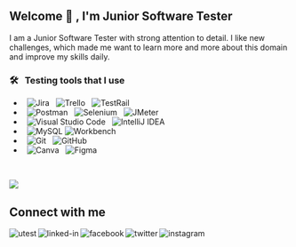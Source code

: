 ## Welcome 👋 , I'm Junior Software Tester

I am a Junior Software Tester with strong attention to detail. I like new challenges, which made me want to learn more and more about this domain and improve my skills daily.

### 🛠 &nbsp; Testing tools that I use

- &nbsp; ![Jira](https://img.shields.io/badge/-Jira-0A1A2F?style=flat&logo=jira&logoColor=00d8fd)
  &nbsp; ![Trello](https://img.shields.io/badge/-Trello-0A1A2F?style=flat&logo=trello&logoColor=00d8fd)
  &nbsp; ![TestRail](https://img.shields.io/badge/-TestRail-0A1A2F?style=flat&logo=testrail&logoColor=00d8fd)
- &nbsp; ![Postman](https://img.shields.io/badge/-Postman-0A1A2F?style=flat&logo=postman&logoColor=00d8fd)
  &nbsp; ![Selenium](https://img.shields.io/badge/-Selenium-0A1A2F?style=flat&logo=selenium&logoColor=00d8fd)
  &nbsp; ![JMeter](https://img.shields.io/badge/-JMeter-0A1A2F?style=flat&logo=jmeter&logoColor=00d8fd)
- &nbsp; ![Visual Studio Code](https://img.shields.io/badge/-Visual%20Studio%20Code-0A1A2F?style=flat&logo=visual-studio-code&logoColor=007ACC)
  &nbsp; ![IntelliJ IDEA](https://img.shields.io/badge/-IntelliJ%20IDEA-0A1A2F?style=flat&logo=intelliJ-idea&logoColor=007ACC)
- &nbsp; ![MySQL](https://img.shields.io/badge/-MySQL-0A1A2F?style=flat&logo=mysql&logoColor=00d8fd)
  ![Workbench](https://img.shields.io/badge/-Workbench-0A1A2F?style=flat&logo=workbench)
- &nbsp; ![Git](https://img.shields.io/badge/-Git-0A1A2F?style=flat&logo=git)
  &nbsp; ![GitHub](https://img.shields.io/badge/-GitHub-0A1A2F?style=flat&logo=github)
- &nbsp; ![Canva](https://img.shields.io/badge/-Canva-0A1A2F?style=flat&logo=Canva)
  &nbsp; ![Figma](https://img.shields.io/badge/-Figma-0A1A2F?style=flat&logo=figma)

<br>

![](https://komarev.com/ghpvc/?username=adamcegielka)

## Connect with me

[<img align="left" alt="utest" src="https://img.shields.io/badge/utest-%234389FF.svg?&style=for-the-badge&logo=utest&logoColor=white" />](https://www.utest.com/profile/AdamCegielka/about)
[<img align="left" alt="linked-in" src="https://img.shields.io/badge/linkedin-%230077B5.svg?&style=for-the-badge&logo=linkedin&logoColor=white" />](https://www.linkedin.com/in/adam-cegielka)
[<img align="left" alt="facebook" src="https://img.shields.io/badge/facebook-%231877F2.svg?&style=for-the-badge&logo=facebook&logoColor=white" />](https://www.facebook.com/adam.cegielka/)
[<img align="left" alt="twitter" src="https://img.shields.io/badge/twitter-%231DA1F2.svg?&style=for-the-badge&logo=twitter&logoColor=white" />](https://twitter.com/AdahoGlide)
[<img align="left" alt="instagram" src="https://img.shields.io/badge/instagram-%238A3AB9.svg?&style=for-the-badge&logo=instagram&logoColor=white" />](https://www.instagram.com/go_off_trip/)
